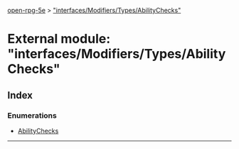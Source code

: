 [open-rpg-5e](../README.md) > ["interfaces/Modifiers/Types/AbilityChecks"](../modules/_interfaces_modifiers_types_abilitychecks_.md)

# External module: "interfaces/Modifiers/Types/AbilityChecks"

## Index

### Enumerations

* [AbilityChecks](../enums/_interfaces_modifiers_types_abilitychecks_.abilitychecks.md)

---

